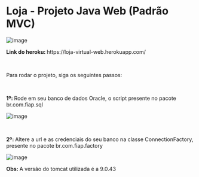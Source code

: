 # Loja - Projeto Java Web (Padrão MVC)
![image](https://user-images.githubusercontent.com/89689001/195112654-86b5db89-2d62-49ad-a889-80bd445dda8c.png)

<p><strong>Link do heroku: </strong>https://loja-virtual-web.herokuapp.com/</p>
<br>
<p>Para rodar o projeto, siga os seguintes passos:</p>
<br>
<p><strong>1º: </strong>Rode em seu banco de dados Oracle, o script presente no pacote br.com.fiap.sql</p>

![image](https://user-images.githubusercontent.com/89689001/195113260-f259e878-4c3c-4685-89a9-4b7c951297c1.png)

<br>

<p><strong>2º: </strong>Altere a url e as credenciais do seu banco na classe ConnectionFactory, presente no pacote br.com.fiap.factory</p>

![image](https://user-images.githubusercontent.com/89689001/195113695-701c6b06-b595-4d46-bbf3-c9269582a73e.png)

<p><strong>Obs: </strong> A versão do tomcat utilizada é a 9.0.43</p>
